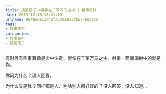 ```yaml
---
title: 搞笑段子->就像在千军万马之中 | 糗事百科
date: 2019-12-18 18:31:19
urlname: 0b78ebe13a42fa5351933fb574b0d7c5
tags: 
- 糗事百科
categories:
- 糗事百科
- 搞笑段子
---
```

有时候有些事真像是命中注定，就像在千军万马之中，射来一箭偏偏射中的就是你。

你问为什么？没人回答。

为什么又是我？同样都是人，为啥别人都好好的？没人回答，没人知道…


